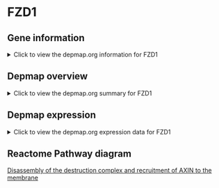 <h1>FZD1</h1>

<h2>Gene information</h2>
<details>
  <summary>Click to view the depmap.org information for FZD1</summary>
  <iframe src="https://depmap.org/portal/gene/FZD1?tab=about" style="border:none;width:100%;height:800px"></iframe>
</details>

<h2>Depmap overview</h2>
<details>
  <summary>Click to view the depmap.org summary for FZD1</summary>
  <iframe src="https://depmap.org/portal/gene/FZD1?tab=overview" style="border:none;width:100%;height:800px"></iframe>
</details>

<h2>Depmap expression</h2>
<details>
  <summary>Click to view the depmap.org expression data for FZD1</summary>
  <iframe src="https://depmap.org/portal/gene/FZD1?tab=characterization" style="border:none;width:100%;height:800px"></iframe>
</details>



<h2>Reactome Pathway diagram</h2>
<a href="https://reactome.org/PathwayBrowser/#/R-HSA-4641262" target="_BLANK">Disassembly of the destruction complex and recruitment of AXIN to the membrane</a>



